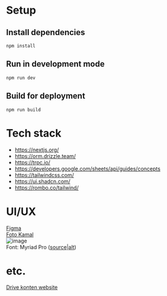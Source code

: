 # Setup

## Install dependencies

`npm install`

## Run in development mode

`npm run dev`

## Build for deployment

`npm run build`

# Tech stack

- https://nextjs.org/
- https://orm.drizzle.team/
- https://trpc.io/
- https://developers.google.com/sheets/api/guides/concepts
- https://tailwindcss.com/
- https://ui.shadcn.com/
- https://rombo.co/tailwind/

# UI/UX

[Figma](https://www.figma.com/design/xCSY1aDnUW3I28Nw1qgxF2/Design?node-id=15-9&t=h5TqdynwSbykbuMz-0)  
[Foto Kamal](https://drive.google.com/drive/u/2/folders/1VC9QBW-kWwYPRUvosPo4wNRRGVqvgp2N)  
![image](https://github.com/user-attachments/assets/9fa87f66-3bc4-4fa8-9e16-c47c05013d83)  
Font: Myriad Pro ([source](https://fonts.adobe.com/fonts/myriad)|[alt](https://font.download/font/myriad-pro))

# etc.

[Drive konten website](https://drive.google.com/drive/folders/1JOC5M4E3lkpqDcVMPrTlnaoPepNneyLf)
